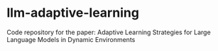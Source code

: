 # llm-adaptive-learning
Code repository for the paper: Adaptive Learning Strategies for Large Language Models in Dynamic Environments
